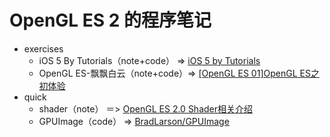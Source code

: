 # OpenGL ES 2 的程序笔记

* exercises
  * iOS 5 By Tutorials（note+code） => [iOS 5 by Tutorials](http://www.raywenderlich.com/store/ios-5-by-tutorials)
  * OpenGL ES-飘飘白云（note+code）=> [[OpenGL ES 01]OpenGL ES之初体验](http://blog.csdn.net/kesalin/article/details/8221393)
* quick
  * shader（note） ＝> [OpenGL ES 2.0 Shader相关介绍](http://blog.csdn.net/grafx/article/details/35561487)
  * GPUImage（code） => [BradLarson/GPUImage](https://github.com/BradLarson/GPUImage)